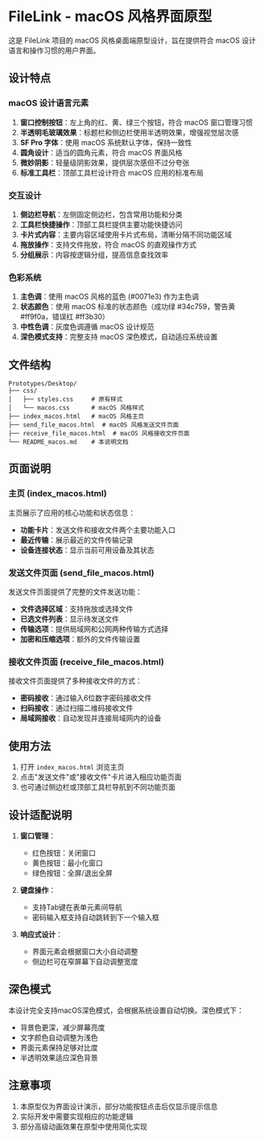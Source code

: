 # FileLink - macOS 风格界面原型

这是 FileLink 项目的 macOS 风格桌面端原型设计，旨在提供符合 macOS 设计语言和操作习惯的用户界面。

## 设计特点

### macOS 设计语言元素

1. **窗口控制按钮**：左上角的红、黄、绿三个按钮，符合 macOS 窗口管理习惯
2. **半透明毛玻璃效果**：标题栏和侧边栏使用半透明效果，增强视觉层次感
3. **SF Pro 字体**：使用 macOS 系统默认字体，保持一致性
4. **圆角设计**：适当的圆角元素，符合 macOS 界面风格
5. **微妙阴影**：轻量级阴影效果，提供层次感但不过分夸张
6. **标准工具栏**：顶部工具栏设计符合 macOS 应用的标准布局

### 交互设计

1. **侧边栏导航**：左侧固定侧边栏，包含常用功能和分类
2. **工具栏快捷操作**：顶部工具栏提供主要功能快捷访问
3. **卡片式内容**：主要内容区域使用卡片式布局，清晰分隔不同功能区域
4. **拖放操作**：支持文件拖放，符合 macOS 的直观操作方式
5. **分组展示**：内容按逻辑分组，提高信息查找效率

### 色彩系统

1. **主色调**：使用 macOS 风格的蓝色 (#0071e3) 作为主色调
2. **状态颜色**：使用 macOS 标准的状态颜色（成功绿 #34c759，警告黄 #ff9f0a，错误红 #ff3b30）
3. **中性色调**：灰度色调遵循 macOS 设计规范
4. **深色模式支持**：完整支持 macOS 深色模式，自动适应系统设置

## 文件结构

```
Prototypes/Desktop/
├── css/
│   ├── styles.css     # 原有样式
│   └── macos.css      # macOS 风格样式
├── index_macos.html   # macOS 风格主页
├── send_file_macos.html  # macOS 风格发送文件页面
├── receive_file_macos.html  # macOS 风格接收文件页面
└── README_macos.md    # 本说明文档
```

## 页面说明

### 主页 (index_macos.html)

主页展示了应用的核心功能和状态信息：

- **功能卡片**：发送文件和接收文件两个主要功能入口
- **最近传输**：展示最近的文件传输记录
- **设备连接状态**：显示当前可用设备及其状态

### 发送文件页面 (send_file_macos.html)

发送文件页面提供了完整的文件发送功能：

- **文件选择区域**：支持拖放或选择文件
- **已选文件列表**：显示待发送文件
- **传输选项**：提供局域网和公网两种传输方式选择
- **加密和压缩选项**：额外的文件传输设置

### 接收文件页面 (receive_file_macos.html)

接收文件页面提供了多种接收文件的方式：

- **密码接收**：通过输入6位数字密码接收文件
- **扫码接收**：通过扫描二维码接收文件
- **局域网接收**：自动发现并连接局域网内的设备

## 使用方法

1. 打开 `index_macos.html` 浏览主页
2. 点击"发送文件"或"接收文件"卡片进入相应功能页面
3. 也可通过侧边栏或顶部工具栏导航到不同功能页面

## 设计适配说明

1. **窗口管理**：
   - 红色按钮：关闭窗口
   - 黄色按钮：最小化窗口
   - 绿色按钮：全屏/退出全屏

2. **键盘操作**：
   - 支持Tab键在表单元素间导航
   - 密码输入框支持自动跳转到下一个输入框

3. **响应式设计**：
   - 界面元素会根据窗口大小自动调整
   - 侧边栏可在窄屏幕下自动调整宽度

## 深色模式

本设计完全支持macOS深色模式，会根据系统设置自动切换。深色模式下：

- 背景色更深，减少屏幕亮度
- 文字颜色自动调整为浅色
- 界面元素保持足够对比度
- 半透明效果适应深色背景

## 注意事项

1. 本原型仅为界面设计演示，部分功能按钮点击后仅显示提示信息
2. 实际开发中需要实现相应的功能逻辑
3. 部分高级动画效果在原型中使用简化实现 